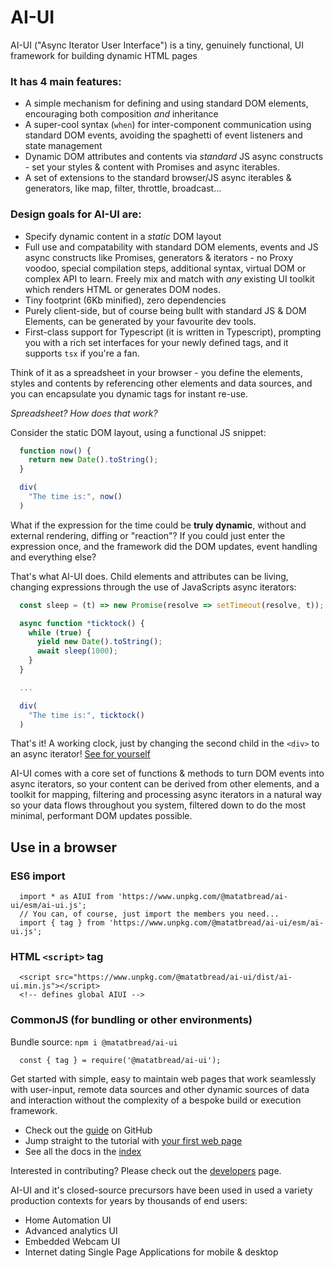 # AI-UI

AI-UI ("Async Iterator User Interface") is a tiny, genuinely functional, UI framework for building dynamic HTML pages

### It has 4 main features:

* A simple mechanism for defining and using standard DOM elements, encouraging both composition _and_ inheritance
* A super-cool syntax (`when`) for inter-component communication using standard DOM events, avoiding the spaghetti of event listeners and state management
* Dynamic DOM attributes and contents via _standard_ JS async constructs - set your styles & content with Promises and async iterables.
* A set of extensions to the standard browser/JS async iterables & generators, like map, filter, throttle, broadcast...

### Design goals for AI-UI are:

* Specify dynamic content in a _static_ DOM layout
* Full use and compatability with standard DOM elements, events and JS async constructs like Promises, generators & iterators - no Proxy voodoo, special compilation steps, additional syntax, virtual DOM or complex API to learn. Freely mix and match with _any_ existing UI toolkit which renders HTML or generates DOM nodes.
* Tiny footprint (6Kb minified), zero dependencies
* Purely client-side, but of course being bullt with standard JS & DOM Elements, can be generated by your favourite dev tools.
* First-class support for Typescript (it is written in Typescript), prompting you with a rich set interfaces for your newly defined tags, and it supports `tsx` if you're a fan.

Think of it as a spreadsheet in your browser - you define the elements, styles and contents by referencing other elements and data sources, and you can encapsulate you dynamic tags for instant re-use.

_Spreadsheet? How does that work?_

Consider the static DOM layout, using a functional JS snippet:
```javascript  
  function now() {
    return new Date().toString();
  }

  div(
    "The time is:", now()
  )
```
What if the expression for the time could be **truly dynamic**, without and external rendering, diffing or "reaction"? If you could just enter the expression once, and the framework did the DOM updates, event handling and everything else?

That's what AI-UI does. Child elements and attributes can be living, changing expressions through the use of JavaScripts async iterators:
```javascript
  const sleep = (t) => new Promise(resolve => setTimeout(resolve, t));

  async function *ticktock() {
    while (true) {
      yield new Date().toString();
      await sleep(1000);
    }
  }

  ...

  div(
    "The time is:", ticktock()
  )
```
That's it! A working clock, just by changing the second child in the `<div>` to an async iterator! [See for yourself](https://raw.githack.com/MatAtBread/AI-UI/main/guide/examples/readme.html)

AI-UI comes with a core set of functions & methods to turn DOM events into async iterators, so your content can be derived from other elements, and a toolkit for mapping, filtering and processing async iterators in a natural way so your data flows throughout you system, filtered down to do the most minimal, performant DOM updates possible.


## Use in a browser

### ES6 import
```
  import * as AIUI from 'https://www.unpkg.com/@matatbread/ai-ui/esm/ai-ui.js'; 
  // You can, of course, just import the members you need...
  import { tag } from 'https://www.unpkg.com/@matatbread/ai-ui/esm/ai-ui.js'; 
```

### HTML `<script>` tag
```
  <script src="https://www.unpkg.com/@matatbread/ai-ui/dist/ai-ui.min.js"></script> 
  <!-- defines global AIUI -->
```

### CommonJS (for bundling or other environments)

Bundle source: `npm i @matatbread/ai-ui`
```
  const { tag } = require('@matatbread/ai-ui');
```

Get started with simple, easy to maintain web pages that work seamlessly with user-input, remote data sources and other dynamic sources of data and interaction without the complexity of a bespoke build or execution framework.

* Check out the [guide](https://github.com/MatAtBread/AI-UI/tree/main#readme) on GitHub
* Jump straight to the tutorial with [your first web page](https://github.com/MatAtBread/AI-UI/blob/main/guide/your-first-web-page.md)
* See all the docs in the [index](https://github.com/MatAtBread/AI-UI/blob/main/guide/index.md)

Interested in contributing? Please check out the [developers](https://github.com/MatAtBread/AI-UI/blob/main/guide/developers.md) page.

AI-UI and it's closed-source precursors have been used in used a variety production contexts for years by thousands of end users:
* Home Automation UI
* Advanced analytics UI
* Embedded Webcam UI
* Internet dating Single Page Applications for mobile & desktop

